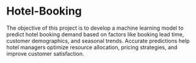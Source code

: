 # Hotel-Booking
The objective of this project is to develop a machine learning model to predict hotel booking demand based on factors like booking lead time, customer demographics, and seasonal trends. Accurate predictions help hotel managers optimize resource allocation, pricing strategies, and improve customer satisfaction.
